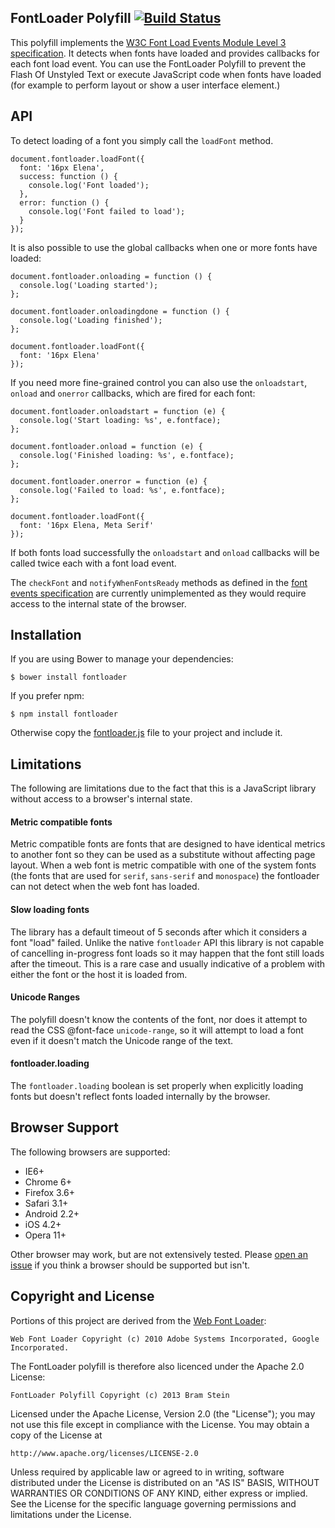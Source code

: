 ## FontLoader Polyfill [![Build Status](https://travis-ci.org/bramstein/fontloader.png?branch=master)](https://travis-ci.org/bramstein/fontloader)

This polyfill implements the [W3C Font Load Events Module Level 3 specification](http://dev.w3.org/csswg/css-font-load-events/). It detects when fonts have loaded and provides callbacks for each font load event. You can use the FontLoader Polyfill to prevent the Flash Of Unstyled Text or execute JavaScript code when fonts have loaded (for example to perform layout or show a user interface element.)

## API

To detect loading of a font you simply call the `loadFont` method.

    document.fontloader.loadFont({
      font: '16px Elena',
      success: function () {
        console.log('Font loaded');
      },
      error: function () {
        console.log('Font failed to load');
      }
    });

It is also possible to use the global callbacks when one or more fonts have loaded:

    document.fontloader.onloading = function () {
      console.log('Loading started');
    };

    document.fontloader.onloadingdone = function () {
      console.log('Loading finished');
    };

    document.fontloader.loadFont({
      font: '16px Elena'
    });

If you need more fine-grained control you can also use the `onloadstart`, `onload` and `onerror` callbacks, which are fired for each font:

    document.fontloader.onloadstart = function (e) {
      console.log('Start loading: %s', e.fontface);
    };

    document.fontloader.onload = function (e) {
      console.log('Finished loading: %s', e.fontface);
    };

    document.fontloader.onerror = function (e) {
      console.log('Failed to load: %s', e.fontface);
    };

    document.fontloader.loadFont({
      font: '16px Elena, Meta Serif'
    });

If both fonts load successfully the `onloadstart` and `onload` callbacks will be called twice each with a font load event.

The `checkFont` and `notifyWhenFontsReady` methods as defined in the [font events specification](http://dev.w3.org/csswg/css-font-load-events/) are currently unimplemented as they would require access to the internal state of the browser.

## Installation

If you are using Bower to manage your dependencies:

    $ bower install fontloader

If you prefer npm:

    $ npm install fontloader

Otherwise copy the [fontloader.js](fontloader.js) file to your project and include it.

## Limitations

The following are limitations due to the fact that this is a JavaScript library without access to a browser's internal state.

#### Metric compatible fonts

Metric compatible fonts are fonts that are designed to have identical metrics to another font so they can be used as a substitute without affecting page layout. When a web font is metric compatible with one of the system fonts (the fonts that are used for `serif`, `sans-serif` and `monospace`) the fontloader can not detect when the web font has loaded.

#### Slow loading fonts

The library has a default timeout of 5 seconds after which it considers a font "load" failed. Unlike the native `fontloader` API this library is not capable of cancelling in-progress font loads so it may happen that the font still loads after the timeout. This is a rare case and usually indicative of a problem with either the font or the host it is loaded from.

#### Unicode Ranges

The polyfill doesn't know the contents of the font, nor does it attempt to read the CSS @font-face `unicode-range`, so it will attempt to load a font even if it doesn't match the Unicode range of the text.

#### fontloader.loading

The `fontloader.loading` boolean is set properly when explicitly loading fonts but doesn't reflect fonts loaded internally by the browser.

## Browser Support

The following browsers are supported:

* IE6+
* Chrome 6+
* Firefox 3.6+
* Safari 3.1+
* Android 2.2+
* iOS 4.2+
* Opera 11+

Other browser may work, but are not extensively tested. Please [open an issue](https://github.com/bramstein/fontloader/issues) if you think a browser should be supported but isn't.

## Copyright and License

Portions of this project are derived from the [Web Font Loader](https://github.com/typekit/webfontloader):

    Web Font Loader Copyright (c) 2010 Adobe Systems Incorporated, Google Incorporated.

The FontLoader polyfill is therefore also licenced under the Apache 2.0 License:

    FontLoader Polyfill Copyright (c) 2013 Bram Stein

Licensed under the Apache License, Version 2.0 (the "License"); you may not use this file except in compliance with the License. You may obtain a copy of the License at

    http://www.apache.org/licenses/LICENSE-2.0

Unless required by applicable law or agreed to in writing, software distributed under the License is distributed on an "AS IS" BASIS, WITHOUT WARRANTIES OR CONDITIONS OF ANY KIND, either express or implied. See the License for the specific language governing permissions and limitations under the License.
